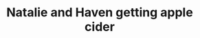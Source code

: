 ---
url: https://prdwebappstorage.blob.core.windows.net/kansaspattons/images/gallery-2009-10-28/photo005921.jpg
index: 9
title: Natalie and Haven getting apple cider
---